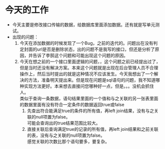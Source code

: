 # 今天的工作  
+ 今天主要是修改接口传输的数据，给数据库里面添加数据。还有就是写单元测试。  
+ 出现的问题：  
	1. 今天在添加数据的时候发现了一个Bug，之前的迭代的。问题出在没有判定封面的url是否是删除状态，出的问题不是我写的接口，但还是分析了原因，并告诉了李鹄这个问题和可能出现这个问题的原因。  
	2. 今天在想之前的一个接口里面逻辑的问题，，这个问题之前已经提出过了，但是当时还没有解决方案。本来这个问题就是出现在后台管理人员不合理操作上，然后当时提出的就是这种情况不应该发生。今天我想出了一个解决的方法，准备明天提出来。但是现在问题是sql语句的问题，我不知道哪种实现方法更好。本来想去直接问您哪种好一点，但是。。。没机会抓住人。  
	类似于查询一条数据，语句结果里面的一个值和与之关联的另一张表里面的数据里面有没有符合一定条件的数据返回true或false
		1. 先查出符合能满足true的条件的所有值，再left join结果，没有与之关联的null项置为false。  
		可能会查询出的true结果范围比较大。
		2. 直接关联后查询满足true的记录的所有值，再left join结果和之前关联的表，没有与之关联的null项置为false。  
		感觉关联的次数比那个语句要多，要复杂。

